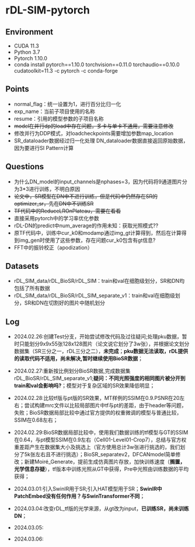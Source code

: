 # rDL-SIM-pytorch

## Environment
- CUDA 11.3
- Python 3.7
- Pytorch 1.10.0
- conda install pytorch==1.10.0 torchvision==0.11.0 torchaudio==0.10.0 cudatoolkit=11.3 -c pytorch -c conda-forge

## Points
- normal_flag：统一设置为1，进行百分比归一化
- exp_name：当前子项目使用的名称
- resume：引用的模型参数的子项目名称
- ~~model在并行dp的load中存在问题，多卡与单卡不通用，需要注意修改~~
- 修改并行为DDP模式，对loadcheckpoints需要增加参数map_location
- SR_dataloader数据经过归一化处理 DN_dataloader数据直接返回原始数据，因为要进行SI Pattern计算

## Questions
- 为什么DN_model的input_channels是nphases=3，因为代码将9通道图片分为3*3进行训练，不明白原因
- ~~论文中，SR模型在DN中不进行训练，但是代码中仍然存在SR的optimizer_sr，先在DN中不训练SR~~
- ~~TF代码中的ReduceLROnPlateau，需要在看看~~
- 直接采用pytorch中的学习率优化参数
- rDL-DN的predict中num_average的作用未知：获取光照模式??
- 原TF代码中，训练中cur_k0和modamp通过img_gt计算得到，然后在计算得到img_gen时使用了这些参数，存在问题cur_k0包含有gt信息?
- FFT中的振铃校正（apodization）

## Datasets
- rDL_SIM_data/rDL_BioSR/rDL_SIM：train和val在细胞级划分，SR和DN均包括了所有数据
- rDL_SIM_data/rDL_BioSR/rDL_SIM_separate_v1：train和val在细胞级划分，SR和DN在切割好的图片中随机划分

## Log
- 2024.02.26:创建Test分支，开始尝试修改代码及过往疑问;处理pku数据，暂时只能划分9x9x55张128x128图片（论文说它划分了3w张），并根据论文划分数据集（SR三分之一，rDL三分之二），**未完成**；**pku数据无法读取，rDL提供的读取代码不适用，尚未解决,暂时继续使用BioSR数据**；

- 2024.02.27:重新按比例划分BioSR数据,完成数据集rDL_BioSR/rDL_SIM_separate_v1;**疑问：不同光照强度的相同图片被分开到train和val会影响吗?**；模型对于复杂区域的SR效果降低明显；

- 2024.02.28:比较tf版与pt版的SR效果，MT样例的SSIM在0.9.PSNR在20左右；尝试构建mrc文件以比较局部图片中tf与pt的差距，由于header等问题，失败；BioSR数据局部比较中通过官方提供的权重微调的模型与普通比较，SSIM在0.68左右；

- 2024.02.29:BioSR数据局部比较中，使用我们数据训练的tf模型与GT的SSIM在0.64，与pt模型SSIM在0.9左右（Cell01-Level01-Crop7），总结与官方权重差距产生在数据集大小及挑选上（官方使用总计3w张进行挑选的，我们划分了5k张左右且不进行挑选）；BioSR_separatev2，DFCANmodel简单修改；新建Moiré_Generate，提前生成仿真图片存放，加快训练速度（**搁置，光学信息存疑**），tf版本中训练光照从GT中获得，Pre中光照由训练数据的平均获得；

- 2024.03.01:引入SwinIR用于SR;引入HAT模型用于SR；**SwinIR中PatchEmbed没有任何作用？与SwinTransformer不同**；

- 2024.03.04:改变rDL_tf版的光学来源，从gt改为input，**已训练SR，尚未训练DN**；

- 2024.03.05:

- 2024.03.06:
